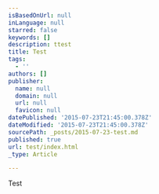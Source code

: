 ```yaml
---
isBasedOnUrl: null
inLanguage: null
starred: false
keywords: []
description: ttest
title: Test
tags:
  - ''
authors: []
publisher:
  name: null
  domain: null
  url: null
  favicon: null
datePublished: '2015-07-23T21:45:00.378Z'
dateModified: '2015-07-23T21:45:00.378Z'
sourcePath: _posts/2015-07-23-test.md
published: true
url: test/index.html
_type: Article

---
```

Test